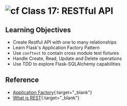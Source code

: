 # ![cf](http://i.imgur.com/7v5ASc8.png) Class 17: RESTful API

## Learning Objectives

- Create Restful API with one to many relationships
- Learn Flask's Application Factory Pattern
- Use `conftest` to contain cross module test fixtures
- Handle Create, Read, Update and Delete operations
- Use TDD to explore Flask-SQLAlchemy capabilities

## Reference

<!-- links -->
<!-- [Hyperlinks]: To supporting materials -->
- [Application Factory](https://flask.palletsprojects.com/en/1.1.x/patterns/appfactories/
){:target="_blank"}
- [What is REST](https://restfulapi.net/){:target="_blank"}